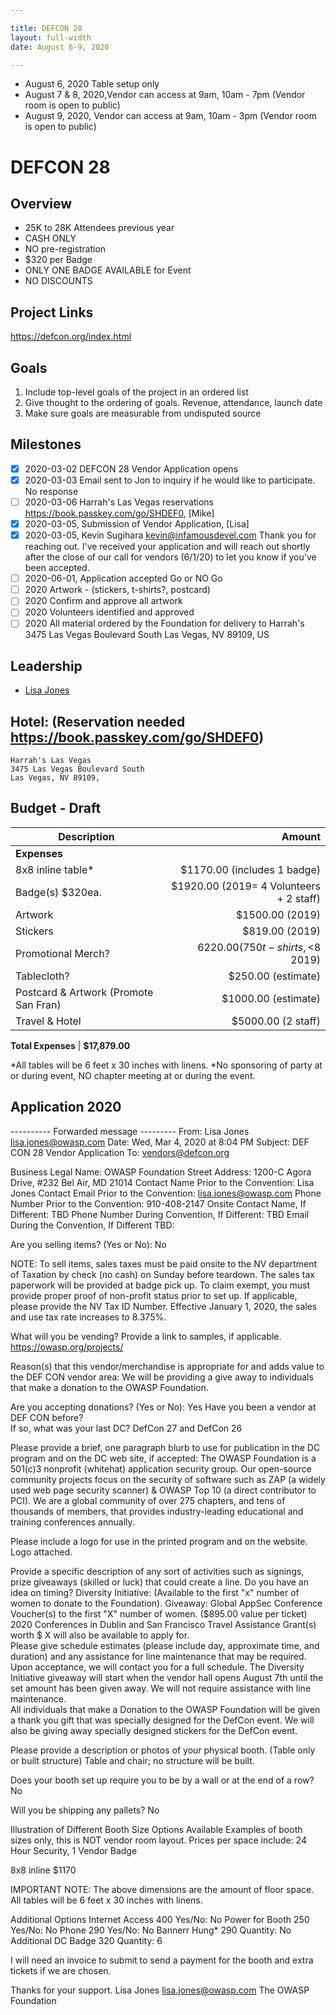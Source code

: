 ```yaml
---

title: DEFCON 28
layout: full-width
date: August 6-9, 2020

---
```


- August 6, 2020 Table setup only
- August 7 & 8, 2020,Vendor can access at 9am, 10am - 7pm (Vendor room is open to public)
- August 9, 2020, Vendor can access at 9am,  10am - 3pm (Vendor room is open to public)


# DEFCON 28

## Overview
- 25K to 28K Attendees previous year
- CASH ONLY
- NO pre-registration
- $320 per Badge 
- ONLY ONE BADGE AVAILABLE for Event
- NO DISCOUNTS


## Project Links

https://defcon.org/index.html

## Goals

1. Include top-level goals of the project in an ordered list
2. Give thought to the ordering of goals. Revenue, attendance, launch date
3. Make sure goals are measurable from undisputed source

## Milestones

- [X] 2020-03-02 DEFCON 28 Vendor Application opens
- [X] 2020-03-03 Email sent to Jon to inquiry if he would like to participate. No response
- [ ] 2020-03-06 Harrah's Las Vegas reservations https://book.passkey.com/go/SHDEF0, [Mike]
- [X] 2020-03-05, Submission of Vendor Application, [Lisa]
- [X] 2020-03-05, Kevin Sugihara <kevin@infamousdevel.com> Thank you for reaching out. I've received your application and will      reach out shortly after the close of our call for vendors (6/1/20) to let you know if you've been accepted.
- [ ] 2020-06-01, Application accepted Go or NO Go 
- [ ] 2020 Artwork - (stickers, t-shirts?, postcard) 
- [ ] 2020 Confirm and approve all artwork 
- [ ] 2020 Volunteers identified and approved
- [ ] 2020 All material ordered by the Foundation for delivery to Harrah's 3475 Las Vegas Boulevard South Las Vegas, NV 89109, US

## Leadership

* [Lisa Jones](mailto:lisa.jones@owasp.com?subject=DEFCON%20Project)

## Hotel: (Reservation needed https://book.passkey.com/go/SHDEF0)
```
Harrah's Las Vegas
3475 Las Vegas Boulevard South
Las Vegas, NV 89109, 
```

## Budget - Draft

Description                              | Amount
--------------                           | ----:
**Expenses**                             | 
8x8 inline table*                        | $1170.00 (includes 1 badge)
Badge(s) $320ea.                         | $1920.00 (2019= 4 Volunteers + 2 staff)
Artwork                                  | $1500.00 (2019)
Stickers                                 | $819.00 (2019)
Promotional Merch?                       | $6220.00 (750 t-shirts, <$8 2019)
Tablecloth?                              | $250.00 (estimate)
Postcard & Artwork (Promote San Fran)    | $1000.00 (estimate)
Travel & Hotel                           | $5000.00 (2 staff)


**Total Expenses**    | **$17,879.00**

*All tables will be 6 feet x 30 inches with linens.
*No sponsoring of party at or during event, NO chapter meeting at or during the event.


## Application 2020

---------- Forwarded message ---------
From: Lisa Jones <lisa.jones@owasp.com>
Date: Wed, Mar 4, 2020 at 8:04 PM
Subject: DEF CON 28 Vendor Application
To: <vendors@defcon.org>


Business Legal Name: OWASP Foundation
Street Address:  1200-C Agora Drive, #232 Bel Air, MD 21014
Contact Name Prior to the Convention: Lisa Jones 
Contact Email Prior to the Convention: lisa.jones@owasp.com
Phone Number Prior to the Convention: 910-408-2147
Onsite Contact Name, If Different: TBD
Phone Number During Convention, If Different: TBD
Email During the Convention, If Different TBD:

Are you selling items? (Yes or No): No

NOTE: To sell items, sales taxes must be paid onsite to the NV department of Taxation by check (no cash) on Sunday before teardown. The sales tax paperwork will be provided at badge pick up. To claim exempt, you must provide proper proof of non-profit status prior to set up. If applicable, please provide the NV Tax ID Number. Effective January 1, 2020, the sales and use tax rate increases to 8.375%.

What will you be vending? Provide a link to samples, if applicable.
https://owasp.org/projects/

Reason(s) that this vendor/merchandise is appropriate for and adds value to the DEF CON vendor area: We will be providing a give away to individuals that make a donation to the OWASP Foundation.

Are you accepting donations? (Yes or No): Yes
Have you been a vendor at DEF CON before?  
If so, what was your last DC? DefCon 27 and DefCon 26

Please provide a brief, one paragraph blurb to use for publication in the DC program and on the DC web site, if accepted:
The OWASP Foundation is a 501(c)3 nonprofit (whitehat) application security group. Our open-source community projects focus on the security of software such as ZAP (a widely used web page security scanner) & OWASP Top 10 (a direct contributor to PCI). We are a global community of over 275 chapters, and tens of thousands of members, that provides industry-leading educational and training conferences annually.  

Please include a logo for use in the printed program and on the website.  Logo attached.

Provide a specific description of any sort of activities such as signings, prize giveaways (skilled or luck) that could create a line. Do you have an idea on timing? 
Diversity Initiative: (Available to the first "x" number of women to donate to the Foundation).
Giveaway: 
Global AppSec Conference Voucher(s) to the first "X" number of women. ($895.00 value per ticket) 2020 Conferences in Dublin and San Francisco
Travel Assistance Grant(s) worth $ X will also be available to apply for.  
Please give schedule estimates (please include day, approximate time, and duration) and any assistance for line maintenance that may be required. Upon acceptance, we will contact you for a full schedule.  The Diversity Initiative giveaway will start when the vendor hall opens August 7th until the set amount has been given away.  We will not require assistance with line maintenance.  
All individuals that make a Donation to the OWASP Foundation will be given a thank you gift that was specially designed for the DefCon event.  We will also be giving away specially designed stickers for the DefCon event.

Please provide a description or photos of your physical booth. (Table only or built structure) Table and chair; no structure will be built.


Does your booth set up require you to be by a wall or at the end of a row? No

Will you be shipping any pallets? No

Illustration of Different Booth Size Options Available
Examples of booth sizes only, this is NOT vendor room layout.
Prices per space include: 24 Hour Security, 1 Vendor Badge

8x8 inline $1170

IMPORTANT NOTE: The above dimensions are the amount of floor space.
All tables will be 6 feet x 30 inches with linens.

Additional Options
Internet Access 400 Yes/No: No
Power for Booth 250 Yes/No: No
Phone 290 Yes/No: No
Bannerr Hung* 290 Quantity: No
Additional DC Badge 320 Quantity: 6

I will need an invoice to submit to send a payment for the booth and extra tickets if we are chosen.

Thanks for your support. 
Lisa Jones
lisa.jones@owasp.com
The OWASP Foundation
